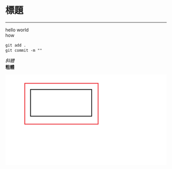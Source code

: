 # 標題
---
hello world<br>
how<br>
```
git add .
git commit -m ""
```
*斜體*  <br>
__粗體__<br>

![圖片的替代文字](https://github.com/applebluecat/Test0316/blob/main/TestPaint.png)


